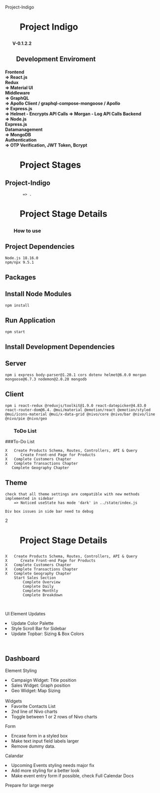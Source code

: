 Project-Indigo

<h1>
<ul><b>Project Indigo</b></ul>
</h1>
<h4>
<ul><b>V-0.1.2.2</b></ul>
</h4>

<h2>
<ul><b>Development Enviroment</b></ul>
</h2>

<h4>
    Frontend<br>
        => React.js<br>
           Redux<br>
        => Material UI<br>
    Middleware<br>
        => GraphQL<br>
        => Apollo Client / graphql-compose-mongoose / Apollo<br>
        => Express.js<br>
        => Helmet - Encrypts API Calls
        => Morgan - Log API Calls
    Backend<br>
        => Node.js<br>
           Express.js<br>
    Datamanagement<br>
        => MongoDB<br>
    Authentication<br>
        => OTP Verification, JWT Token, Bcrypt
</h4>

<h1>
<ul><b>Project Stages</b></ul>
</h1>

## **Project-Indigo**

            => .

<h1>
<ul><b>Project Stage Details</b></ul>
</h1>

<h3>
<ul><b>How to use</b></ul>
</h3>

## **Project Dependencies**

    Node.js 18.16.0
    npm/npx 9.5.1

## Packages

## Install Node Modules

    npm install

## Run Application

    npm start

## Install Development Dependencies

## Server

    npm i express body-parser@1.20.1 cors dotenv helmet@6.0.0 morgan mongoose@6.7.3 nodemon@2.0.20 mongodb

## Client

    npm i react-redux @reduxjs/toolkit@1.9.0 react-datepicker@4.83.0 react-router-dom@6.4. @mui/material @emotion/react @emotion/styled @mui/icons-material @mui/x-data-grid @nivo/core @nivo/bar @nivo/line @nivo/pie @nivo/geo

<h3>
<ul><b>ToDo List</b></ul>
</h3>

###To-Do List

    X   Create Products Schema, Routes, Controllers, API & Query
    X      Create Front-end Page for Products
    X   Complete Customers Chapter
    X   Complete Transactions Chapter
       Complete Geography Chapter 
## Theme

    check that all theme settings are compatible with new methods implemented in sidebar
        => Noticed useState has mode 'dark' in ../state/index.js

    Div box issues in side bar need to debug

2

<h1>
<ul><b>Project Stage Details</b></ul>
</h1>


    X   Create Products Schema, Routes, Controllers, API & Query
    X      Create Front-end Page for Products
    X   Complete Customers Chapter
    X   Complete Transactions Chapter
    X   Complete Geography Chapter 
        Start Sales Section
            Complete Overview
            Complete Daily
            Complete Monthly
            Complete Breakdown

<br>
<p>UI Element Updates<br>
    <list>
        <li>Update Color Palette</li>
        <li>Style Scroll Bar for Sidebar</li>
        <li>Update Topbar: Sizing & Box Colors</li>
    </list>
</p>
<br>
<h2>Dashboard</h2>
<p>Element Styling<br>
    <list>
        <li>Campaign Widget: Title position</li>
        <li>Sales Widget: Graph position</li>
        <li>Geo Widget: Map Sizing</li>
    </list>
    <br>Widgets<br>
    <list>
        <li>Favorite Contacts List</li>
        <li>2nd line of Nivo charts</li>
        <li>Toggle between 1 or 2 rows of Nivo charts</li>
    </list>
</p>
<p>Form<br>
    <list>
        <li>Encase form in a styled box</li>
        <li>Make text input field labels larger</li>
        <li>Remove dummy data.</li>
    </list>
</p>
<p>Calandar<br>
    <list>
        <li>Upcoming Events styling needs major fix</li>
        <li>Add more styling for a better look</li>
        <li>Make event entry form if possible, check Full Calendar Docs</li>
    </list>
</p>


Prepare for large merge

